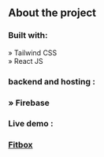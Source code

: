 <h2>About the project</h2>
<h3>Built with:</h3>
» Tailwind CSS <br>
» React JS
<h3>backend and hosting :<h3> 
» Firebase
<h3>Live demo :<h3>
<a href="https://fitbox-30091.web.app">Fitbox<a>